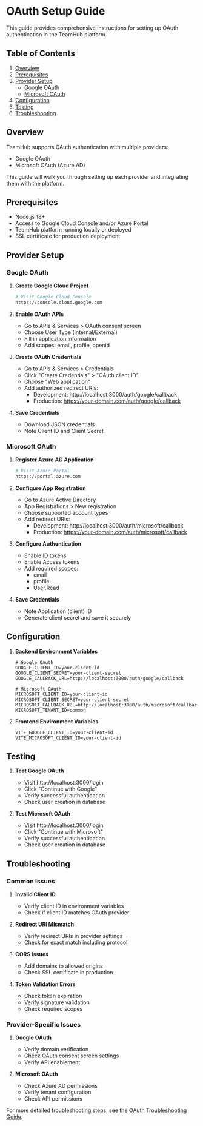 # OAuth Setup Guide

This guide provides comprehensive instructions for setting up OAuth authentication in the TeamHub platform.

## Table of Contents
1. [Overview](#overview)
2. [Prerequisites](#prerequisites)
3. [Provider Setup](#provider-setup)
   - [Google OAuth](#google-oauth)
   - [Microsoft OAuth](#microsoft-oauth)
4. [Configuration](#configuration)
5. [Testing](#testing)
6. [Troubleshooting](#troubleshooting)

## Overview

TeamHub supports OAuth authentication with multiple providers:
- Google OAuth
- Microsoft OAuth (Azure AD)

This guide will walk you through setting up each provider and integrating them with the platform.

## Prerequisites

- Node.js 18+
- Access to Google Cloud Console and/or Azure Portal
- TeamHub platform running locally or deployed
- SSL certificate for production deployment

## Provider Setup

### Google OAuth

1. **Create Google Cloud Project**
   ```bash
   # Visit Google Cloud Console
   https://console.cloud.google.com
   ```

2. **Enable OAuth APIs**
   - Go to APIs & Services > OAuth consent screen
   - Choose User Type (Internal/External)
   - Fill in application information
   - Add scopes: email, profile, openid

3. **Create OAuth Credentials**
   - Go to APIs & Services > Credentials
   - Click "Create Credentials" > "OAuth client ID"
   - Choose "Web application"
   - Add authorized redirect URIs:
     - Development: http://localhost:3000/auth/google/callback
     - Production: https://your-domain.com/auth/google/callback

4. **Save Credentials**
   - Download JSON credentials
   - Note Client ID and Client Secret

### Microsoft OAuth

1. **Register Azure AD Application**
   ```bash
   # Visit Azure Portal
   https://portal.azure.com
   ```

2. **Configure App Registration**
   - Go to Azure Active Directory
   - App Registrations > New registration
   - Choose supported account types
   - Add redirect URIs:
     - Development: http://localhost:3000/auth/microsoft/callback
     - Production: https://your-domain.com/auth/microsoft/callback

3. **Configure Authentication**
   - Enable ID tokens
   - Enable Access tokens
   - Add required scopes:
     - email
     - profile
     - User.Read

4. **Save Credentials**
   - Note Application (client) ID
   - Generate client secret and save it securely

## Configuration

1. **Backend Environment Variables**
   ```env
   # Google OAuth
   GOOGLE_CLIENT_ID=your-client-id
   GOOGLE_CLIENT_SECRET=your-client-secret
   GOOGLE_CALLBACK_URL=http://localhost:3000/auth/google/callback

   # Microsoft OAuth
   MICROSOFT_CLIENT_ID=your-client-id
   MICROSOFT_CLIENT_SECRET=your-client-secret
   MICROSOFT_CALLBACK_URL=http://localhost:3000/auth/microsoft/callback
   MICROSOFT_TENANT_ID=common
   ```

2. **Frontend Environment Variables**
   ```env
   VITE_GOOGLE_CLIENT_ID=your-client-id
   VITE_MICROSOFT_CLIENT_ID=your-client-id
   ```

## Testing

1. **Test Google OAuth**
   - Visit http://localhost:3000/login
   - Click "Continue with Google"
   - Verify successful authentication
   - Check user creation in database

2. **Test Microsoft OAuth**
   - Visit http://localhost:3000/login
   - Click "Continue with Microsoft"
   - Verify successful authentication
   - Check user creation in database

## Troubleshooting

### Common Issues

1. **Invalid Client ID**
   - Verify client ID in environment variables
   - Check if client ID matches OAuth provider

2. **Redirect URI Mismatch**
   - Verify redirect URIs in provider settings
   - Check for exact match including protocol

3. **CORS Issues**
   - Add domains to allowed origins
   - Check SSL certificate in production

4. **Token Validation Errors**
   - Check token expiration
   - Verify signature validation
   - Check required scopes

### Provider-Specific Issues

1. **Google OAuth**
   - Verify domain verification
   - Check OAuth consent screen settings
   - Verify API enablement

2. **Microsoft OAuth**
   - Check Azure AD permissions
   - Verify tenant configuration
   - Check API permissions

For more detailed troubleshooting steps, see the [OAuth Troubleshooting Guide](oauth-troubleshooting.md).

